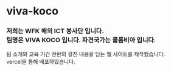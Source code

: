 # viva-koco
<h3> 저희는 WFK 해외 ICT 봉사단 입니다.<br> 
팀명은 VIVA KOCO 입니다. 파견국가는 콜롬비아 입니다.</h3>
<p> 팀 소개와 교육 기간 전반의 걸친 내용을 담는 웹 사이트를 제작했습니다.<br> 
vercel을 통해 배포하였습니다. 